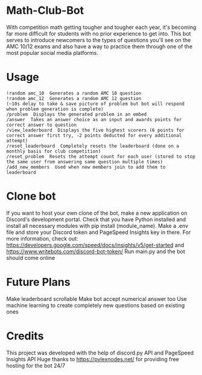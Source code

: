 # Math-Club-Bot
With competition math getting tougher and tougher each year, it's becoming far more difficult for students with no prior experience to get into. This bot serves to introduce newcomers to the types of questions you'll see on the AMC 10/12 exams and also have a way to practice them through one of the most popular social media platforms. 

# Usage
```
!random amc_10  Generates a random AMC 10 question 
!random amc_12  Generates a random AMC 12 question
(~10s delay to take & save picture of problem but bot will respond when problem generation is complete)
/problem  Displays the generated problem in an embed
/answer  Takes an answer choice as an input and awards points for correct answer to question
/view_leaderboard  Displays the five highest scorers (6 points for correct answer first try, -2 points deducted for every additional attempt)
/reset_leaderboard  Completely resets the leaderboard (done on a monthly basis for club competition)
/reset_problem  Resets the attempt count for each user (stored to stop the same user from answering same question multiple times)
/add_new_members  Used when new members join to add them to leaderboard
```

# Clone bot
If you want to host your own clone of the bot, make a new application on Discord's development portal. Check that you have Python installed and install all necessary modules with pip install (module_name). 
Make a .env file and store your Discord token and PageSpeed Insights key in there. For more information, check out: https://developers.google.com/speed/docs/insights/v5/get-started and https://www.writebots.com/discord-bot-token/
Run main.py and the bot should come online

# Future Plans
Make leaderboard scrollable
Make bot accept numerical answer too
Use machine learning to create completely new questions based on existing ones

# Credits
This project was developed with the help of discord.py API and PageSpeed Insights API
Huge thanks to https://pylexnodes.net/ for providing free hosting for the bot 24/7
 

